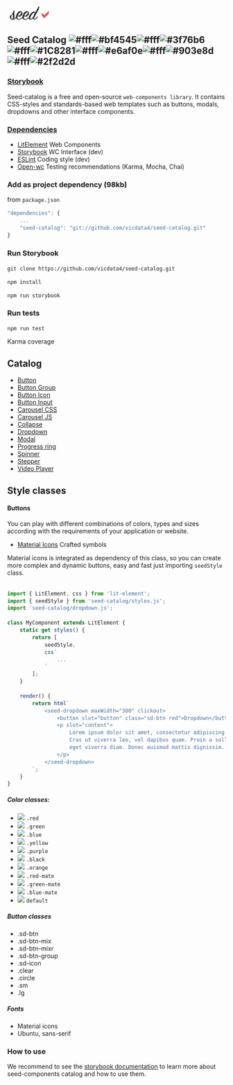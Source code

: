 ![](logo.png?v=4&s=100)

## Seed Catalog ![#fff](https://placehold.it/15/fff/000000?text=+)![#bf4545](https://placehold.it/15/bf4545/000000?text=+)![#fff](https://placehold.it/15/fff/000000?text=+)![#3f76b6](https://placehold.it/15/3f76b6/000000?text=+)![#fff](https://placehold.it/15/fff/000000?text=+)![#1C8281](https://placehold.it/15/1C8281/000000?text=+)![#fff](https://placehold.it/15/fff/000000?text=+)![#e6af0e](https://placehold.it/15/e6af0e/000000?text=+)![#fff](https://placehold.it/15/fff/000000?text=+)![#903e8d](https://placehold.it/15/903e8d/000000?text=+)![#fff](https://placehold.it/15/fff/000000?text=+)![#2f2d2d](https://placehold.it/15/2f2d2d/000000?text=+)

### [Storybook](https://seed-catalog.com)

Seed-catalog is a free and open-source `web-components library`. It contains CSS-styles and standards-based web templates such as buttons, modals, dropdowns and other interface components.

### [Dependencies](package.json)

- [LitElement](https://lit-element.polymer-project.org) Web Components
- [Storybook](https://storybook.js.org) WC Interface (dev)
- [ESLint](https://eslint.org) Coding style (dev)
- [Open-wc](https://open-wc.org/) Testing recommendations (Karma, Mocha, Chai)


###  Add as project dependency (98kb)

from `package.json`

```js
"dependencies": {
    ...
    "seed-catalog": "git://github.com/vicdata4/seed-catalog.git"
}
```

### Run Storybook

`git clone https://github.com/vicdata4/seed-catalog.git`

`npm install`

`npm run storybook`

### Run tests

`npm run test`

Karma coverage

## Catalog

- [Button](https://seed-catalog.com/?path=/story/seed-catalog--button)
- [Button Group](https://seed-catalog.com/?path=/story/seed-catalog--button-group)
- [Button Icon](https://seed-catalog.com/?path=/story/seed-catalog--button-icon)
- [Button Input](https://seed-catalog.com/?path=/story/seed-catalog--button-input)
- [Carousel CSS](https://seed-catalog.com/?path=/story/seed-catalog--carousel-css)
- [Carousel JS](https://seed-catalog.com/?path=/story/seed-catalog--carousel)
- [Collapse](https://seed-catalog.com/?path=/story/seed-catalog--collapse)
- [Dropdown](https://seed-catalog.com/?path=/story/seed-catalog--dropdown)
- [Modal](https://seed-catalog.com/?path=/story/seed-catalog--modal)
- [Progress ring](https://seed-catalog.com/?path=/story/seed-catalog--progress-ring)
- [Spinner](https://seed-catalog.com/?path=/story/seed-catalog--spinner)
- [Stepper](https://seed-catalog.com/?path=/story/seed-catalog--stepper)
- [Video Player](https://seed-catalog.com/?path=/story/seed-catalog--video-player)

## Style classes

#### Buttons

You can play with different combinations of colors, types and sizes according with the requirements of your application or website.

- [Material Icons](https://material.io/resources/icons) Crafted symbols

Material icons is integrated as dependency of this class, so you can create more complex and dynamic buttons, easy and fast just importing `seedStyle` class.

```js

import { LitElement, css } from 'lit-element';
import { seedStyle } from 'seed-catalog/styles.js';
import 'seed-catalog/dropdown.js';

class MyComponent extends LitElement {
    static get styles() {
        return [
            seedStyle,
            css`
                ...
            `
        ];
    }

    render() {
        return html`
            <seed-dropdown maxWidth="300" clickout>
                <button slot="button" class="sd-btn red">Dropdown</button>
                <p slot="content">
                    Lorem ipsum dolor sit amet, consectetur adipiscing elit.
                    Cras ut viverra leo, vel dapibus quam. Proin a sollicitudin quam,
                    eget viverra diam. Donec euismod mattis dignissim.
                </p>
            </seed-dropdown>
        `;
    }
}
```

##### Color classes:
- ![](https://placehold.it/15/de3d4c/000000?text=+) `.red`
- ![](https://placehold.it/15/22ac41/000000?text=+) `.green`
- ![](https://placehold.it/15/2dabb4/000000?text=+) `.blue`
- ![](https://placehold.it/15/e6af0e/000000?text=+) `.yellow`
- ![](https://placehold.it/15/903e8d/000000?text=+) `.purple`
- ![](https://placehold.it/15/2f2d2d/000000?text=+) `.black`
- ![](https://placehold.it/15/d58309/000000?text=+) `.orange`
- ![](https://placehold.it/15/bf4545/000000?text=+) `.red-mate`
- ![](https://placehold.it/15/1C8281/000000?text=+) `.green-mate`
- ![](https://placehold.it/15/3f76b6/000000?text=+) `.blue-mate`
- ![](https://placehold.it/15/fff/000000?text=+) `default`

##### Button classes

- .sd-btn
- .sd-btn-mix
- .sd-btn-mixr
- .sd-btn-group
- .sd-icon
- .clear
- .circle
- .sm
- .lg

##### Fonts

- Material icons
- Ubuntu, sans-serif



### How to use

We recommend to see the [storybook documentation](https://seed-catalog.com) to learn more about seed-components catalog and how to use them.